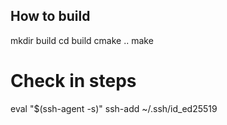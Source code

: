 ## How to build
mkdir build
cd build
cmake ..
make

# Check in steps
eval "$(ssh-agent -s)"
ssh-add ~/.ssh/id_ed25519

